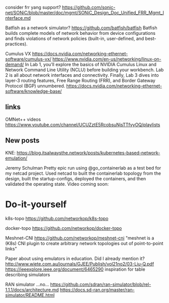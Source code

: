 
consider frr yang support?
https://github.com/sonic-net/SONiC/blob/master/doc/mgmt/SONiC_Design_Doc_Unified_FRR_Mgmt_Interface.md



Batfish as a network simulator?
https://github.com/batfish/batfish
Batfish builds complete models of network behavior from device configurations and finds violations of network policies (built-in, user-defined, and best-practices).

Cumulus VX
https://docs.nvidia.com/networking-ethernet-software/cumulus-vx/
https://www.nvidia.com/en-us/networking/linux-on-demand/
    In Lab 1, you’ll explore the basics of NVIDIA Cumulus Linux and Network Command Line Utility (NCLU) before building your workbench. Lab 2 is all about network interfaces and connectivity. Finally, Lab 3 dives into layer-3 routing features, Free Range Routing (FRR), and Border Gateway Protocol (BGP) unnumbered.
https://docs.nvidia.com/networking-ethernet-software/knowledge-base/




links
------
OMNet++ videos
https://www.youtube.com/channel/UCUZztE5RcobsuNjsTTfvyOQ/playlists


New posts
------------
KNE:  https://blog.itsalwaysthe.network/posts/kubernetes-based-network-emulation/


Jeremy Schulman
Pretty epic run using 
@go_containerlab
 as a test bed for my netcad project.  Used netcad to built the containerlab topology from the design, built the startup-configs, deployed the containers, and then validated the operating state.  Video coming soon:


Do-it-yourself
==============

k8s-topo
https://github.com/networkop/k8s-topo

docker-topo
https://github.com/networkop/docker-topo

Meshnet-CNI
https://github.com/networkop/meshnet-cni
"meshnet is a (K8s) CNI plugin to create arbitrary network topologies out of point-to-point links"





Paper about using emulators in education. Did I already mention it?
http://www.wiete.com.au/journals/GJEE/Publish/vol21no2/03-Liu-Q.pdf
https://ieeexplore.ieee.org/document/6465290
inspiration for table describing simulators



RAN simulator  ...no...
https://github.com/sdran/ran-simulator/blob/rel-1.1.1/docs/architecture.md
https://docs.sd-ran.org/master/ran-simulator/README.html


